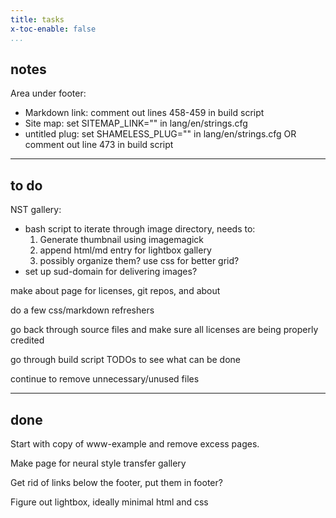 ```yaml
---
title: tasks
x-toc-enable: false
...
```


notes
----

Area under footer:<br/>

* Markdown link: comment out lines 458-459 in build script
* Site map: set SITEMAP_LINK="" in lang/en/strings.cfg
* untitled plug: set SHAMELESS_PLUG="" in lang/en/strings.cfg OR comment out line 473 in build script

---


to do
----

NST gallery:

* bash script to iterate through image directory, needs to:
  1. Generate thumbnail using imagemagick
  2. append html/md entry for lightbox gallery
  3. possibly organize them? use css for better grid?
* set up sud-domain for delivering images?

make about page for licenses, git repos, and about

do a few css/markdown refreshers

go back through source files and make sure all licenses are being properly credited

go through build script TODOs to see what can be done

continue to remove unnecessary/unused files

---

done
----
Start with copy of www-example and remove excess pages.

Make page for neural style transfer gallery

Get rid of links below the footer, put them in footer?

Figure out lightbox, ideally minimal html and css
